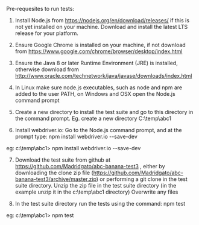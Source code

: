 Pre-requesites to run tests:

1. Install Node.js from https://nodejs.org/en/download/releases/ if this is not yet installed on your machine. Download
and install the latest LTS release for your platform.

2. Ensure Google Chrome is installed on your machine, if not download from 
https://www.google.com/chrome/browser/desktop/index.html

3. Ensure the Java 8 or later Runtime Environment (JRE) is installed, otherwise download from 
http://www.oracle.com/technetwork/java/javase/downloads/index.html

4. In Linux make sure node.js executables, such as node and npm are added to the user PATH, on Windows and OSX open the 
Node.js command prompt

5. Create a new  directory to install the test suite and go to this directory in the command prompt. 
Eg. create a new directory C:\temp\abc1

6. Install webdriver.io: Go to the Node.js command prompt, and at the prompt type:
npm install webdriver.io --save-dev

eg: c:\temp\abc1>  npm install webdriver.io --save-dev

7. Download the test suite from github at https://github.com/Madridgato/abc-banana-test3  , either by downloading the
clone zip file (https://github.com/Madridgato/abc-banana-test3/archive/master.zip) or performing a git clone in the test
suite directory. Unzip the zip file in the test suite directory (in the example unzip it in the c:\temp\abc1 directory)
Overwrite any files 

8. In the test suite directory run the tests using the command:
npm test

eg: c:\temp\abc1> npm test

